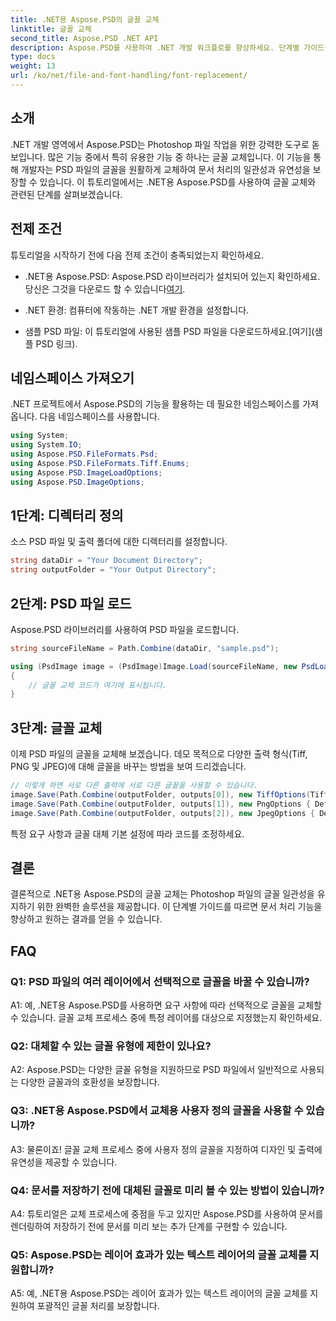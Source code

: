 ```yaml
---
title: .NET용 Aspose.PSD의 글꼴 교체
linktitle: 글꼴 교체
second_title: Aspose.PSD .NET API
description: Aspose.PSD를 사용하여 .NET 개발 워크플로를 향상하세요. 단계별 가이드를 사용하여 PSD 파일의 글꼴을 원활하게 교체하는 방법을 알아보세요. 문서 처리의 일관성과 유연성을 손쉽게 달성하세요.
type: docs
weight: 13
url: /ko/net/file-and-font-handling/font-replacement/
---
```

## 소개

.NET 개발 영역에서 Aspose.PSD는 Photoshop 파일 작업을 위한 강력한 도구로 돋보입니다. 많은 기능 중에서 특히 유용한 기능 중 하나는 글꼴 교체입니다. 이 기능을 통해 개발자는 PSD 파일의 글꼴을 원활하게 교체하여 문서 처리의 일관성과 유연성을 보장할 수 있습니다. 이 튜토리얼에서는 .NET용 Aspose.PSD를 사용하여 글꼴 교체와 관련된 단계를 살펴보겠습니다.

## 전제 조건

튜토리얼을 시작하기 전에 다음 전제 조건이 충족되었는지 확인하세요.

- .NET용 Aspose.PSD: Aspose.PSD 라이브러리가 설치되어 있는지 확인하세요. 당신은 그것을 다운로드 할 수 있습니다[여기](https://releases.aspose.com/psd/net/).

- .NET 환경: 컴퓨터에 작동하는 .NET 개발 환경을 설정합니다.

-  샘플 PSD 파일: 이 튜토리얼에 사용된 샘플 PSD 파일을 다운로드하세요.[여기](샘플 PSD 링크).

## 네임스페이스 가져오기

.NET 프로젝트에서 Aspose.PSD의 기능을 활용하는 데 필요한 네임스페이스를 가져옵니다. 다음 네임스페이스를 사용합니다.

```csharp
using System;
using System.IO;
using Aspose.PSD.FileFormats.Psd;
using Aspose.PSD.FileFormats.Tiff.Enums;
using Aspose.PSD.ImageLoadOptions;
using Aspose.PSD.ImageOptions;
```

## 1단계: 디렉터리 정의

소스 PSD 파일 및 출력 폴더에 대한 디렉터리를 설정합니다.

```csharp
string dataDir = "Your Document Directory";
string outputFolder = "Your Output Directory";
```

## 2단계: PSD 파일 로드

Aspose.PSD 라이브러리를 사용하여 PSD 파일을 로드합니다.

```csharp
string sourceFileName = Path.Combine(dataDir, "sample.psd");

using (PsdImage image = (PsdImage)Image.Load(sourceFileName, new PsdLoadOptions()))
{
    // 글꼴 교체 코드가 여기에 표시됩니다.
}
```

## 3단계: 글꼴 교체

이제 PSD 파일의 글꼴을 교체해 보겠습니다. 데모 목적으로 다양한 출력 형식(Tiff, PNG 및 JPEG)에 대해 글꼴을 바꾸는 방법을 보여 드리겠습니다.

```csharp
// 이렇게 하면 서로 다른 출력에 서로 다른 글꼴을 사용할 수 있습니다.
image.Save(Path.Combine(outputFolder, outputs[0]), new TiffOptions(TiffExpectedFormat.TiffJpegRgb) { DefaultReplacementFont = "Arial" });
image.Save(Path.Combine(outputFolder, outputs[1]), new PngOptions { DefaultReplacementFont = "Verdana" });
image.Save(Path.Combine(outputFolder, outputs[2]), new JpegOptions { DefaultReplacementFont = "Times New Roman" });
```

특정 요구 사항과 글꼴 대체 기본 설정에 따라 코드를 조정하세요.

## 결론

결론적으로 .NET용 Aspose.PSD의 글꼴 교체는 Photoshop 파일의 글꼴 일관성을 유지하기 위한 완벽한 솔루션을 제공합니다. 이 단계별 가이드를 따르면 문서 처리 기능을 향상하고 원하는 결과를 얻을 수 있습니다.

## FAQ

### Q1: PSD 파일의 여러 레이어에서 선택적으로 글꼴을 바꿀 수 있습니까?

A1: 예, .NET용 Aspose.PSD를 사용하면 요구 사항에 따라 선택적으로 글꼴을 교체할 수 있습니다. 글꼴 교체 프로세스 중에 특정 레이어를 대상으로 지정했는지 확인하세요.

### Q2: 대체할 수 있는 글꼴 유형에 제한이 있나요?

A2: Aspose.PSD는 다양한 글꼴 유형을 지원하므로 PSD 파일에서 일반적으로 사용되는 다양한 글꼴과의 호환성을 보장합니다.

### Q3: .NET용 Aspose.PSD에서 교체용 사용자 정의 글꼴을 사용할 수 있습니까?

A3: 물론이죠! 글꼴 교체 프로세스 중에 사용자 정의 글꼴을 지정하여 디자인 및 출력에 유연성을 제공할 수 있습니다.

### Q4: 문서를 저장하기 전에 대체된 글꼴로 미리 볼 수 있는 방법이 있습니까?

A4: 튜토리얼은 교체 프로세스에 중점을 두고 있지만 Aspose.PSD를 사용하여 문서를 렌더링하여 저장하기 전에 문서를 미리 보는 추가 단계를 구현할 수 있습니다.

### Q5: Aspose.PSD는 레이어 효과가 있는 텍스트 레이어의 글꼴 교체를 지원합니까?

A5: 예, .NET용 Aspose.PSD는 레이어 효과가 있는 텍스트 레이어의 글꼴 교체를 지원하여 포괄적인 글꼴 처리를 보장합니다.